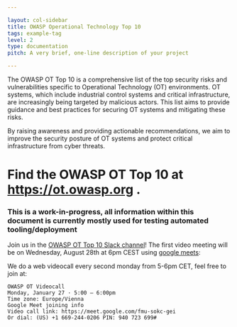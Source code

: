 ```yaml
---

layout: col-sidebar
title: OWASP Operational Technology Top 10
tags: example-tag
level: 2
type: documentation
pitch: A very brief, one-line description of your project

---
```


The OWASP OT Top 10 is a comprehensive list of the top security risks and vulnerabilities specific to Operational Technology (OT) environments. OT systems, which include industrial control systems and critical infrastructure, are increasingly being targeted by malicious actors. This list aims to provide guidance and best practices for securing OT systems and mitigating these risks.

By raising awareness and providing actionable recommendations, we aim to improve the security posture of OT systems and protect critical infrastructure from cyber threats.

# Find the OWASP OT Top 10 at https://ot.owasp.org .

### This is a work-in-progress, all information within this document is currently mostly used for testing automated tooling/deployment

Join us in the [OWASP OT Top 10 Slack channel](https://owasp.slack.com/archives/C07HDTYRA6R)! The first video meeting will be on Wednesday, August 28th at 6pm CEST using [google meets](https://meet.google.com/vjc-egev-dya):

We do a web videocall every second monday from 5-6pm CET, feel free to join at:

```
OWASP OT Videocall
Monday, January 27 · 5:00 – 6:00pm
Time zone: Europe/Vienna
Google Meet joining info
Video call link: https://meet.google.com/fmu-sokc-gei
Or dial: ‪(US) +1 669-244-0206‬ PIN: ‪940 723 699‬#
```
